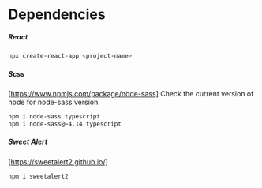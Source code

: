 # Dependencies

##### React
```bash
npx create-react-app <project-name>
```
##### Scss
[https://www.npmjs.com/package/node-sass] Check the current version of node for node-sass version
```bash
npm i node-sass typescript
npm i node-sass@~4.14 typescript
```
##### Sweet Alert
[https://sweetalert2.github.io/]
```bash
npm i sweetalert2
```


